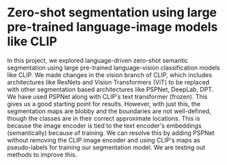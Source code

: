 # Zero-shot segmentation using large pre-trained language-image models like CLIP

In this project, we explored language-driven zero-shot semantic segmentation using large pre-trained language-vision classification models like CLIP. 
We made changes in the vision branch of CLIP, which includes architectures like ResNets and Vision Transformers (ViT) to be replaced with other segmentation based architectures like PSPNet, DeepLab, DPT. 
We have used PSPNet along with CLIP's text transformer (frozen). This gives us a good starting point for results. However, with just this, the segmentation maps are blobby and the boundaries are not well-defined, though the classes are in their correct approximate locations. This is because the image encoder is tied to the text encoder's embeddings (semantically) because of training. We can resolve this by adding PSPNet without removing the CLIP image encoder and using CLIP's maps as pseudo-labels for training our segmentation model.
We are testing out methods to improve this.